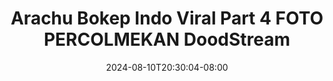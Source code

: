 --- 
title: "Arachu Bokep Indo Viral Part 4 FOTO  PERCOLMEKAN  DoodStream"
description: "download  video bokep Arachu Bokep Indo Viral Part 4 FOTO  PERCOLMEKAN  DoodStream durasi panjang   baru"
date: 2024-08-10T20:30:04-08:00
file_code: "ho1ffuqf9u2t"
draft: false
cover: "odc902r9ovy04ahb.jpg"
tags: ["Arachu", "Bokep", "Indo", "Viral", "Part", "FOTO", "PERCOLMEKAN", "DoodStream", "bokep-indo", "bokep-viral", "bokep-ig"]
length: 89
fld_id: "1483117"
foldername: "Arachu update"
categories: ["Arachu update"]
views: 0
---